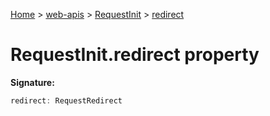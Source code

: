 [Home](./index) &gt; [web-apis](web-apis.md) &gt; [RequestInit](web-apis.requestinit.md) &gt; [redirect](web-apis.requestinit.redirect.md)

# RequestInit.redirect property


**Signature:**
```javascript
redirect: RequestRedirect
```
